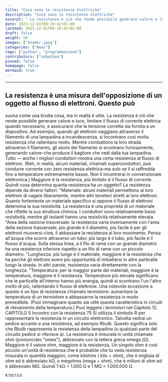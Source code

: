 ```yaml
---
title: "Cosa sono le resistenze elettriche"
description: "Cosa sono le resistenze elettriche"
excerpt: " La resistenza è ciò che rende possibile generare calore e luce, limitare il flusso di corrente elettrica quando necessario, e assicurarsi che la tensione corretta sia fornita a un dispositivo. ..."
date: 2023-12-01T09:19:42+01:00
lastmod: 2023-12-01T09:19:42+01:00
draft: false
weight: 50
images: ["header.jpeg"]
categories: ["News"]
tags: ["python", "programmazione"]
contributors: ["sebadima"]
pinned: false
homepage: false
mermaid: true
---
```




<hr>

## La resistenza è una misura dell'opposizione di un oggetto al flusso di elettroni. Questo può
suona come una brutta cosa, ma in realtà è utile. La resistenza è ciò che rende possibile generare calore e luce, limitare il flusso di corrente elettrica quando necessario,
e assicurarsi che la tensione corretta sia fornita a un dispositivo. Ad esempio, quando gli elettroni viaggiano attraverso il filamento di una lampadina a incandescenza, si incontrano così
molta resistenza che rallentano molto. Mentre combattono la loro strada attraverso il
filamento, gli atomi del filamento si scontrano furiosamente, generando
calore-che produce il bagliore che vedi dalla tua lampadina.
Tutto — anche i migliori conduttori-mostra una certa resistenza
al flusso di elettroni. (Beh, in realtà, alcuni materiali, chiamati superconduttori,
può condurre corrente con zero resistenza elettrica-ma solo se li si raffredda
fino a temperature estremamente basse. Non li incontrerai in convenzionale
elettronica.) Maggiore è la resistenza, più limitato è il flusso di corrente.
Quindi cosa determina quanta resistenza ha un oggetto? La resistenza dipende da
diversi fattori:
"Materiale: alcuni materiali permettono ai loro elettroni di vagare liberamente, mentre altri
tenetevi stretti ai loro elettroni. Quanto fortemente un materiale specifico si oppone
il flusso di elettroni determina la sua resistività. La resistenza è una proprietà di un
materiale che riflette la sua struttura chimica. I conduttori sono relativamente bassi
resistività, mentre gli isolanti hanno una resistività relativamente elevata.
"Area della sezione trasversale: la resistenza varia inversamente con l'area della sezione trasversale;
più grande è il diametro, più facile è per gli elettroni muoversi-cioè, il
abbassare la resistenza al loro movimento. Pensa all'acqua che scorre attraverso un
tubo: più largo è il tubo, più facile è il flusso d'acqua. Sulla stessa linea, a
il filo di rame con un grande diametro ha una resistenza inferiore rispetto a un filo di rame
con un piccolo diametro.
"Lunghezza: più lungo è il materiale, maggiore è la resistenza che ha perché gli elettroni
avere più opportunità di imbattersi in altre particelle lungo la strada. In altri
parole, resistenza varia direttamente con la lunghezza.
"Temperatura: per la maggior parte dei materiali, maggiore è la temperatura, maggiore è il
resistenza. Temperature più elevate significano che le particelle all'interno hanno più
energia, quindi si scontrano l'un l'altro molto di più, rallentando il flusso di
elettrone. Una notevole eccezione a questo è un tipo di resistenza chiamato termistore: aumentare la temperatura di un termistore e abbassarne la resistenza
in modo prevedibile. (Puoi immaginare quanto sia utile questa caratteristica in
circuiti di rilevamento della temperatura.) Puoi leggere i termistori nel Capitolo 12.
CAPITOLO 5 Incontro con la resistenza 75
Si utilizza il simbolo R per rappresentare la resistenza in un circuito elettronico. Talvolta
vedrai un pedice accanto a una resistenza, ad esempio Rbulb. Questo significa solo che
Rbulb rappresenta la resistenza della lampadina (o qualsiasi parte del circuito
pedice si riferisce a). La resistenza è misurata in unità chiamate ohm (pronunciato
"omes"), abbreviato con la lettera greca omega (Ω). Maggiore è il valore ohm,
maggiore è la resistenza.
Un singolo ohm è così piccolo un'unità di resistenza che è probabile che tu veda resistenza
misurata in quantità maggiori, come kilohms ( kilo + ohm), che è migliaia di
ohm ed è abbreviato kΩ, o megohms (mega + ohm), che è milioni di ohm
ed è abbreviato MΩ. Quindi 1 kΩ = 1.000 Ω e 1 MΩ = 1.000.000 Ω.
<br>

<p style="font-size: 0.8em;">R.130.1.0.0</p>
